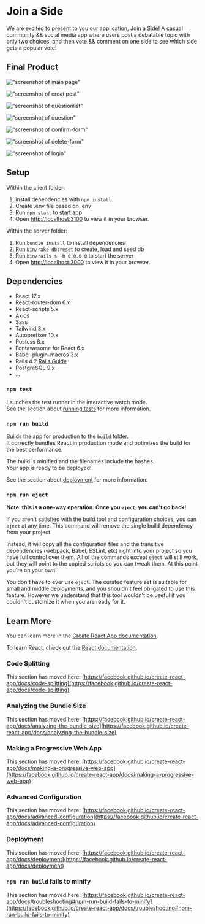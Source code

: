 # Join a Side

We are excited to present to you our application, Join a Side! A casual community && social media app where users post a debatable topic with only two choices, and then vote && comment on one side to see which side gets a popular vote!

## Final Product

!["screenshot of main page"](https://github.com/pos03142ap/join-a-side)

!["screenshot of creat post"](https://github.com/pos03142ap/join-a-side)

!["screenshot of questionlist"](https://github.com/pos03142ap/join-a-side)

!["screenshot of question"](https://github.com/pos03142ap/join-a-side)

!["screenshot of confirm-form"](https://github.com/pos03142ap/join-a-side)

!["screenshot of delete-form"](https://github.com/pos03142ap/join-a-side)

!["screenshot of login"](https://github.com/pos03142ap/join-a-side)

## Setup

Within the client folder: 
1. install dependencies with `npm install`.
2. Create .env file based on .env
3. Run `npm start` to start app
4. Open [http://localhost:3100](http://localhost:3100) to view it in your browser.

Within the server folder:
1. Run `bundle install` to install dependencies
2. Run `bin/rake db:reset` to create, load and seed db
3. Run `bin/rails s -b 0.0.0.0` to start the server
4. Open [http://localhost:3000](http://localhost:3000) to view it in your browser.

## Dependencies

* React 17.x
* React-router-dom 6.x
* React-scripts 5.x
* Axios
* Sass
* Tailwind 3.x
* Autoprefixer 10.x
* Postcss 8.x
* Fontawesome for React 6.x
* Babel-plugin-macros 3.x
* Rails 4.2 [Rails Guide](http://guides.rubyonrails.org/v4.2/)
* PostgreSQL 9.x
* ...

### `npm test`

Launches the test runner in the interactive watch mode.\
See the section about [running tests](https://facebook.github.io/create-react-app/docs/running-tests) for more information.

### `npm run build`

Builds the app for production to the `build` folder.\
It correctly bundles React in production mode and optimizes the build for the best performance.

The build is minified and the filenames include the hashes.\
Your app is ready to be deployed!

See the section about [deployment](https://facebook.github.io/create-react-app/docs/deployment) for more information.

### `npm run eject`

**Note: this is a one-way operation. Once you `eject`, you can't go back!**

If you aren't satisfied with the build tool and configuration choices, you can `eject` at any time. This command will remove the single build dependency from your project.

Instead, it will copy all the configuration files and the transitive dependencies (webpack, Babel, ESLint, etc) right into your project so you have full control over them. All of the commands except `eject` will still work, but they will point to the copied scripts so you can tweak them. At this point you're on your own.

You don't have to ever use `eject`. The curated feature set is suitable for small and middle deployments, and you shouldn't feel obligated to use this feature. However we understand that this tool wouldn't be useful if you couldn't customize it when you are ready for it.

## Learn More

You can learn more in the [Create React App documentation](https://facebook.github.io/create-react-app/docs/getting-started).

To learn React, check out the [React documentation](https://reactjs.org/).

### Code Splitting

This section has moved here: [https://facebook.github.io/create-react-app/docs/code-splitting](https://facebook.github.io/create-react-app/docs/code-splitting)

### Analyzing the Bundle Size

This section has moved here: [https://facebook.github.io/create-react-app/docs/analyzing-the-bundle-size](https://facebook.github.io/create-react-app/docs/analyzing-the-bundle-size)

### Making a Progressive Web App

This section has moved here: [https://facebook.github.io/create-react-app/docs/making-a-progressive-web-app](https://facebook.github.io/create-react-app/docs/making-a-progressive-web-app)

### Advanced Configuration

This section has moved here: [https://facebook.github.io/create-react-app/docs/advanced-configuration](https://facebook.github.io/create-react-app/docs/advanced-configuration)

### Deployment

This section has moved here: [https://facebook.github.io/create-react-app/docs/deployment](https://facebook.github.io/create-react-app/docs/deployment)

### `npm run build` fails to minify

This section has moved here: [https://facebook.github.io/create-react-app/docs/troubleshooting#npm-run-build-fails-to-minify](https://facebook.github.io/create-react-app/docs/troubleshooting#npm-run-build-fails-to-minify)
